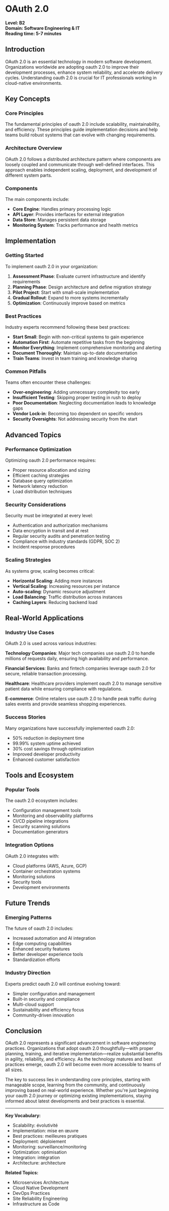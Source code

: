 # OAuth 2.0

**Level: B2**  
**Domain: Software Engineering & IT**  
**Reading time: 5-7 minutes**

## Introduction

OAuth 2.0 is an essential technology in modern software development. Organizations worldwide are adopting oauth 2.0 to improve their development processes, enhance system reliability, and accelerate delivery cycles. Understanding oauth 2.0 is crucial for IT professionals working in cloud-native environments.

## Key Concepts

### Core Principles

The fundamental principles of oauth 2.0 include scalability, maintainability, and efficiency. These principles guide implementation decisions and help teams build robust systems that can evolve with changing requirements.

### Architecture Overview

OAuth 2.0 follows a distributed architecture pattern where components are loosely coupled and communicate through well-defined interfaces. This approach enables independent scaling, deployment, and development of different system parts.

### Components

The main components include:
- **Core Engine**: Handles primary processing logic
- **API Layer**: Provides interfaces for external integration
- **Data Store**: Manages persistent data storage
- **Monitoring System**: Tracks performance and health metrics

## Implementation

### Getting Started

To implement oauth 2.0 in your organization:

1. **Assessment Phase**: Evaluate current infrastructure and identify requirements
2. **Planning Phase**: Design architecture and define migration strategy  
3. **Pilot Project**: Start with small-scale implementation
4. **Gradual Rollout**: Expand to more systems incrementally
5. **Optimization**: Continuously improve based on metrics

### Best Practices

Industry experts recommend following these best practices:

- **Start Small**: Begin with non-critical systems to gain experience
- **Automation First**: Automate repetitive tasks from the beginning
- **Monitor Everything**: Implement comprehensive monitoring and alerting
- **Document Thoroughly**: Maintain up-to-date documentation
- **Train Teams**: Invest in team training and knowledge sharing

### Common Pitfalls

Teams often encounter these challenges:

- **Over-engineering**: Adding unnecessary complexity too early
- **Insufficient Testing**: Skipping proper testing in rush to deploy
- **Poor Documentation**: Neglecting documentation leads to knowledge gaps
- **Vendor Lock-in**: Becoming too dependent on specific vendors
- **Security Oversights**: Not addressing security from the start

## Advanced Topics

### Performance Optimization

Optimizing oauth 2.0 performance requires:
- Proper resource allocation and sizing
- Efficient caching strategies
- Database query optimization
- Network latency reduction
- Load distribution techniques

### Security Considerations

Security must be integrated at every level:
- Authentication and authorization mechanisms
- Data encryption in transit and at rest
- Regular security audits and penetration testing
- Compliance with industry standards (GDPR, SOC 2)
- Incident response procedures

### Scaling Strategies

As systems grow, scaling becomes critical:
- **Horizontal Scaling**: Adding more instances
- **Vertical Scaling**: Increasing resources per instance
- **Auto-scaling**: Dynamic resource adjustment
- **Load Balancing**: Traffic distribution across instances
- **Caching Layers**: Reducing backend load

## Real-World Applications

### Industry Use Cases

OAuth 2.0 is used across various industries:

**Technology Companies**: Major tech companies use oauth 2.0 to handle millions of requests daily, ensuring high availability and performance.

**Financial Services**: Banks and fintech companies leverage oauth 2.0 for secure, reliable transaction processing.

**Healthcare**: Healthcare providers implement oauth 2.0 to manage sensitive patient data while ensuring compliance with regulations.

**E-commerce**: Online retailers use oauth 2.0 to handle peak traffic during sales events and provide seamless shopping experiences.

### Success Stories

Many organizations have successfully implemented oauth 2.0:
- 50% reduction in deployment time
- 99.99% system uptime achieved
- 30% cost savings through optimization
- Improved developer productivity
- Enhanced customer satisfaction

## Tools and Ecosystem

### Popular Tools

The oauth 2.0 ecosystem includes:
- Configuration management tools
- Monitoring and observability platforms
- CI/CD pipeline integrations
- Security scanning solutions
- Documentation generators

### Integration Options

OAuth 2.0 integrates with:
- Cloud platforms (AWS, Azure, GCP)
- Container orchestration systems
- Monitoring solutions
- Security tools
- Development environments

## Future Trends

### Emerging Patterns

The future of oauth 2.0 includes:
- Increased automation and AI integration
- Edge computing capabilities
- Enhanced security features
- Better developer experience tools
- Standardization efforts

### Industry Direction

Experts predict oauth 2.0 will continue evolving toward:
- Simpler configuration and management
- Built-in security and compliance
- Multi-cloud support
- Sustainability and efficiency focus
- Community-driven innovation

## Conclusion

OAuth 2.0 represents a significant advancement in software engineering practices. Organizations that adopt oauth 2.0 thoughtfully—with proper planning, training, and iterative implementation—realize substantial benefits in agility, reliability, and efficiency. As the technology matures and best practices emerge, oauth 2.0 will become even more accessible to teams of all sizes.

The key to success lies in understanding core principles, starting with manageable scope, learning from the community, and continuously improving based on real-world experience. Whether you're just beginning your oauth 2.0 journey or optimizing existing implementations, staying informed about latest developments and best practices is essential.

---

**Key Vocabulary:**
- Scalability: évolutivité
- Implementation: mise en œuvre
- Best practices: meilleures pratiques
- Deployment: déploiement
- Monitoring: surveillance/monitoring
- Optimization: optimisation
- Integration: intégration
- Architecture: architecture

**Related Topics:**
- Microservices Architecture
- Cloud Native Development
- DevOps Practices
- Site Reliability Engineering
- Infrastructure as Code
